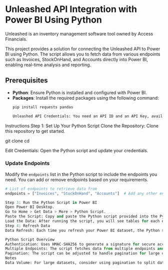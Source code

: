 # Unleashed API Integration with Power BI Using Python

Unleashed is an inventory management software tool owned by Access Financials.

This project provides a solution for connecting the Unleashed API to Power BI using Python. The script allows you to fetch data from various endpoints such as Invoices, StockOnHand, and Accounts directly into Power BI, enabling real-time analysis and reporting.

## Prerequisites

- **Python**: Ensure Python is installed and configured with Power BI.
- **Packages**: Install the required packages using the following command:
  ```sh
  pip install requests pandas

  Unleashed API Credentials: You need an API ID and an API Key, available from your Unleashed account.
Instructions
Step 1: Set Up Your Python Script
Clone the Repository: Clone this repository to get started.

git clone <repository-url>
cd <repository-directory>

Edit Credentials: Open the Python script and update your credentials.


### Update Endpoints

Modify the `endpoints` list in the Python script to include the endpoints you need. You can add or remove endpoints based on your requirements.
```python
# List of endpoints to retrieve data from
endpoints = ["Invoices", "StockOnHand", "Accounts"]  # Add any other endpoints you need

Step 3: Run the Python Script in Power BI
Open Power BI Desktop.
Go to Home > Get Data > More > Python Script.
Paste the Script: Copy and paste the Python script provided into the Python script editor in Power BI.
Load the Data: After running the script, you will see tables for each endpoint. Select and load them into Power BI for further analysis.
Step 4: Refresh Data
Data Refresh: Each time you refresh your Power BI dataset, the Python script will be executed to fetch the most recent data from the Unleashed API.

Python Script Overview
Authentication: Uses HMAC-SHA256 to generate a signature for secure access.
Multiple Endpoints: The script fetches data from multiple endpoints and stores them in separate DataFrames.
Pagination: The script can be adjusted to handle pagination for large datasets.
Notes
Data Volume: For large datasets, consider using pagination to split data into manageable chunks.